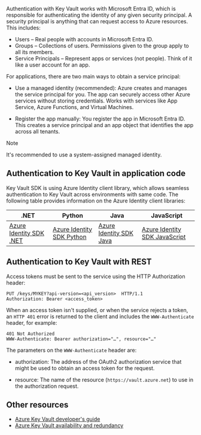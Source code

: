 Authentication with Key Vault works with Microsoft Entra ID, which is responsible for authenticating the identity of any given security principal. A security principal is anything that can request access to Azure resources. This includes:

* Users – Real people with accounts in Microsoft Entra ID.
* Groups – Collections of users. Permissions given to the group apply to all its members.
* Service Principals – Represent apps or services (not people). Think of it like a user account for an app.

For applications, there are two main ways to obtain a service principal:

* Use a managed identity (recommended): Azure creates and manages the service principal for you. The app can securely access other Azure services without storing credentials. Works with services like App Service, Azure Functions, and Virtual Machines.

* Register the app manually: You register the app in Microsoft Entra ID. This creates a service principal and an app object that identifies the app across all tenants.

> [!NOTE]
> It's recommended to use a system-assigned managed identity.

## Authentication to Key Vault in application code

Key Vault SDK is using Azure Identity client library, which allows seamless authentication to Key Vault across environments with same code. The following table provides information on the Azure Identity client libraries:


| .NET | Python | Java | JavaScript |
|--|--|--|--|
| [Azure Identity SDK .NET](/dotnet/api/overview/azure/identity-readme) | [Azure Identity SDK Python](/python/api/overview/azure/identity-readme) | [Azure Identity SDK Java](/java/api/overview/azure/identity-readme) | [Azure Identity SDK JavaScript](/javascript/api/overview/azure/identity-readme) |


## Authentication to Key Vault with REST

Access tokens must be sent to the service using the HTTP Authorization header:

```http
PUT /keys/MYKEY?api-version=<api_version>  HTTP/1.1  
Authorization: Bearer <access_token>
```

When an access token isn't supplied, or when the service rejects a token, an `HTTP 401` error is returned to the client and includes the `WWW-Authenticate` header, for example:

```http
401 Not Authorized  
WWW-Authenticate: Bearer authorization="…", resource="…"
```

The parameters on the `WWW-Authenticate` header are:

* authorization: The address of the OAuth2 authorization service that might be used to obtain an access token for the request.

* resource: The name of the resource (`https://vault.azure.net`) to use in the authorization request.

## Other resources

* [Azure Key Vault developer's guide](/azure/key-vault/general/developers-guide)
* [Azure Key Vault availability and redundancy](/azure/key-vault/general/disaster-recovery-guidance)

